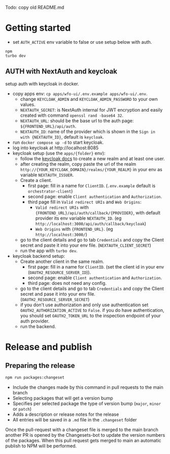 Todo: copy old README.md

# Getting started

-   set `AUTH_ACTIVE` env variable to false or use setup below with auth.

```
npm
turbo dev
```

## AUTH with NextAuth and keycloak

setup auth with keycloak in docker.

-   copy apps env: `cp apps/wfo-ui/.env.example apps/wfo-ui/.env`.
    -   change `KEYCLOAK_ADMIN` and `KEYCLOAK_ADMIN_PASSWORD` to your own values.
    -   `NEXTAUTH_SECRET`: is NextAuth internal for JWT encryption and easily created with command `openssl rand -base64 32`.
    -   `NEXTAUTH_URL`: should be the base url to the auth page: `${FRONTEND_URL}/api/auth`.
    -   `NEXTAUTH_ID`: name of the provider which is shown in the `Sign in with {NEXTAUTH_ID}`, default is `keycloak`.
-   run `docker compose up -d` to start keycloak.
-   log into keycloak at http://localhost:8085
-   keycloak setup (use the `apps/{folder}` env):
    -   follow the [keycloak docs](https://www.keycloak.org/getting-started/getting-started-docker#_secure_the_first_application) to create a new realm and at least one user.
    -   after creating the realm, copy paste the url of the realm `http://{YOUR_KEYCLOAK_DOMAIN}/realms/{YOUR_REALM}` in your env as variable `NEXTAUTH_ISSUER`.
    -   Create a client.
        -   first page: fill in a name for `ClientID`. (`.env.example` default is `orchestrator-client`)
        -   second page: enable `Client authentication` and `Authorization`.
        -   third page fill in `Valid redirect URIs` and `Web Origins`:
            -   `Valid redirect URIs` with `{FRONTEND_URL}/api/auth/callback/{PROVIDER}`, with default provider its env variable `NEXTAUTH_ID`. (eg `http://localhost:3000/api/auth/callback/keycloak`)
            -   `Web Origins` with `{FRONTEND_URL}`. (eg `http://localhost:3000/`)
    -   go to the client details and go to tab `Credentials` and copy the Client secret and paste it into your env file. (`NEXTAUTH_CLIENT_SECRET`)
    -   run the app with `turbo dev`.
-   keycloak backend setup:
    -   Create another client in the same realm.
        -   first page: fill in a name for `ClientID`. (set the client id in your env (`OAUTH2_RESOURCE_SERVER_ID`)).
        -   second page: enable `Client authentication` and `Authorization`.
        -   third page: does not need any config.
    -   go to the client details and go to tab `Credentials` and copy the Client secret and pase it into your env file. (`OAUTH2_RESOURCE_SERVER_SECRET`)
    -   if you don't use authorization and only use authentication set `OAUTH2_AUTHORIZATION_ACTIVE` to `False`. if you do have authentication, you should set `OAUTH2_TOKEN_URL` to the inspection endpoint of your auth provider.
    -   run the backend.

# Release and publish

## Preparing the release

```bash
npm run packages:changeset
```

-   Include the changes made by this command in pull requests to the main branch
-   Selecting packages that will get a version bump
-   Specifies per selected package the type of version bump (`major`, `minor` or `patch`)
-   Adds a description or release notes for the release
-   All entries will be saved in a `.md` file in the `.changeset` folder

Once the pull-request with a changeset file is merged to the main branch another PR is opened by the Changesets-bot to update the version numbers of the packages. When this pull request gets merged to main an automatic publish to NPM will be performed.
